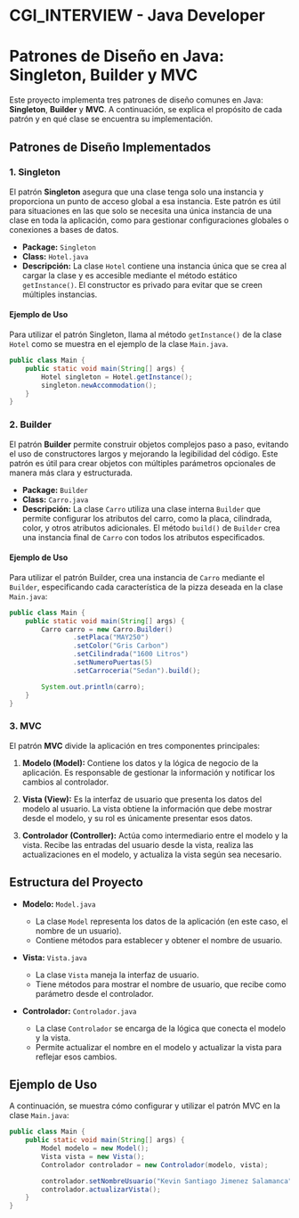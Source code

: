 # CGI_INTERVIEW - Java Developer
# Patrones de Diseño en Java: Singleton, Builder y MVC

Este proyecto implementa tres patrones de diseño comunes en Java: **Singleton**, **Builder** y **MVC**. A continuación, se explica el propósito de cada patrón y en qué clase se encuentra su implementación.

## Patrones de Diseño Implementados

### 1. Singleton
El patrón **Singleton** asegura que una clase tenga solo una instancia y proporciona un punto de acceso global a esa instancia. Este patrón es útil para situaciones en las que solo se necesita una única instancia de una clase en toda la aplicación, como para gestionar configuraciones globales o conexiones a bases de datos.

- **Package:** `Singleton`
- **Class:** `Hotel.java`
- **Descripción:** La clase `Hotel` contiene una instancia única que se crea al cargar la clase y es accesible mediante el método estático `getInstance()`. El constructor es privado para evitar que se creen múltiples instancias.

#### Ejemplo de Uso
Para utilizar el patrón Singleton, llama al método `getInstance()` de la clase `Hotel` como se muestra en el ejemplo de la clase `Main.java`.

```java
public class Main {
    public static void main(String[] args) {
        Hotel singleton = Hotel.getInstance();
        singleton.newAccommodation();
    }
}
```

### 2. Builder
El patrón **Builder** permite construir objetos complejos paso a paso, evitando el uso de constructores largos y mejorando la legibilidad del código. Este patrón es útil para crear objetos con múltiples parámetros opcionales de manera más clara y estructurada.

- **Package:** `Builder`
- **Class:** `Carro.java`
- **Descripción:** La clase `Carro` utiliza una clase interna `Builder` que permite configurar los atributos del carro, como la placa, cilindrada, color, y otros atributos adicionales. El método `build()` de `Builder` crea una instancia final de `Carro` con todos los atributos especificados.

#### Ejemplo de Uso
Para utilizar el patrón Builder, crea una instancia de `Carro` mediante el `Builder`, especificando cada característica de la pizza deseada en la clase `Main.java`:

```java
public class Main {
    public static void main(String[] args) {
        Carro carro = new Carro.Builder()
                .setPlaca("MAY250")
                .setColor("Gris Carbon")
                .setCilindrada("1600 Litros")
                .setNumeroPuertas(5)
                .setCarroceria("Sedan").build();

        System.out.println(carro);
    }
}
```

### 3. MVC

El patrón **MVC** divide la aplicación en tres componentes principales:

1. **Modelo (Model):** Contiene los datos y la lógica de negocio de la aplicación. Es responsable de gestionar la información y notificar los cambios al controlador.

2. **Vista (View):** Es la interfaz de usuario que presenta los datos del modelo al usuario. La vista obtiene la información que debe mostrar desde el modelo, y su rol es únicamente presentar esos datos.

3. **Controlador (Controller):** Actúa como intermediario entre el modelo y la vista. Recibe las entradas del usuario desde la vista, realiza las actualizaciones en el modelo, y actualiza la vista según sea necesario.

## Estructura del Proyecto

- **Modelo:** `Model.java`
  - La clase `Model` representa los datos de la aplicación (en este caso, el nombre de un usuario).
  - Contiene métodos para establecer y obtener el nombre de usuario.

- **Vista:** `Vista.java`
  - La clase `Vista` maneja la interfaz de usuario.
  - Tiene métodos para mostrar el nombre de usuario, que recibe como parámetro desde el controlador.

- **Controlador:** `Controlador.java`
  - La clase `Controlador` se encarga de la lógica que conecta el modelo y la vista.
  - Permite actualizar el nombre en el modelo y actualizar la vista para reflejar esos cambios.

## Ejemplo de Uso
A continuación, se muestra cómo configurar y utilizar el patrón MVC en la clase `Main.java`:

```java
public class Main {
    public static void main(String[] args) {
        Model modelo = new Model();
        Vista vista = new Vista();
        Controlador controlador = new Controlador(modelo, vista);

        controlador.setNombreUsuario("Kevin Santiago Jimenez Salamanca");
        controlador.actualizarVista();
    }
}
```